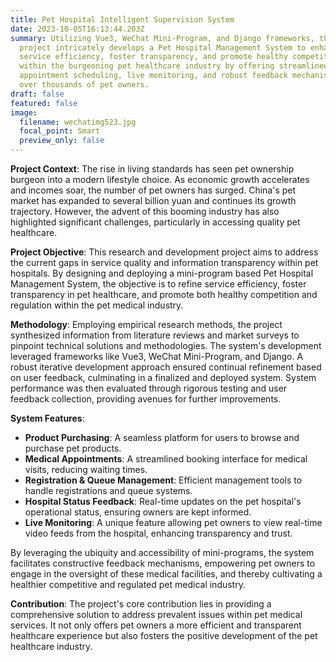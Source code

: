 ```yaml
---
title: Pet Hospital Intelligent Supervision System
date: 2023-10-05T16:13:44.203Z
summary: Utilizing Vue3, WeChat Mini-Program, and Django frameworks, this
  project intricately develops a Pet Hospital Management System to enhance
  service efficiency, foster transparency, and promote healthy competition
  within the burgeoning pet healthcare industry by offering streamlined
  appointment scheduling, live monitoring, and robust feedback mechanisms for
  over thousands of pet owners.
draft: false
featured: false
image:
  filename: wechatimg523.jpg
  focal_point: Smart
  preview_only: false
---
```

**Project Context**: The rise in living standards has seen pet ownership burgeon into a modern lifestyle choice. As economic growth accelerates and incomes soar, the number of pet owners has surged. China's pet market has expanded to several billion yuan and continues its growth trajectory. However, the advent of this booming industry has also highlighted significant challenges, particularly in accessing quality pet healthcare.

**Project Objective**: This research and development project aims to address the current gaps in service quality and information transparency within pet hospitals. By designing and deploying a mini-program based Pet Hospital Management System, the objective is to refine service efficiency, foster transparency in pet healthcare, and promote both healthy competition and regulation within the pet medical industry.

**Methodology**: Employing empirical research methods, the project synthesized information from literature reviews and market surveys to pinpoint technical solutions and methodologies. The system's development leveraged frameworks like Vue3, WeChat Mini-Program, and Django. A robust iterative development approach ensured continual refinement based on user feedback, culminating in a finalized and deployed system. System performance was then evaluated through rigorous testing and user feedback collection, providing avenues for further improvements.

**System Features**:

* **Product Purchasing**: A seamless platform for users to browse and purchase pet products.
* **Medical Appointments**: A streamlined booking interface for medical visits, reducing waiting times.
* **Registration & Queue Management**: Efficient management tools to handle registrations and queue systems.
* **Hospital Status Feedback**: Real-time updates on the pet hospital's operational status, ensuring owners are kept informed.
* **Live Monitoring**: A unique feature allowing pet owners to view real-time video feeds from the hospital, enhancing transparency and trust.

By leveraging the ubiquity and accessibility of mini-programs, the system facilitates constructive feedback mechanisms, empowering pet owners to engage in the oversight of these medical facilities, and thereby cultivating a healthier competitive and regulated pet medical industry.

**Contribution**: The project's core contribution lies in providing a comprehensive solution to address prevalent issues within pet medical services. It not only offers pet owners a more efficient and transparent healthcare experience but also fosters the positive development of the pet healthcare industry.